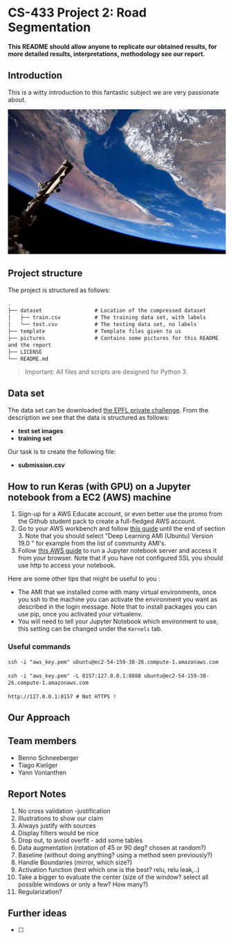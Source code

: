 # CS-433 Project 2: Road Segmentation

**This README should allow anyone to replicate our obtained results, for more detailed results,  interpretations, methodology see our report.**

## Introduction

This is a witty introduction to this fantastic subject we are very passionate about.

![nasa-satellite](pictures/nasa-satellite.jpg)


## Project structure

The project is structured as follows:

```
.
├── dataset                 # Location of the compressed dataset
│   ├── train.csv           # The training data set, with labels
│   └── test.csv            # The testing data set, no labels
├── template                # Template files given to us
├── pictures                # Contains some pictures for this README and the report
├── LICENSE
└── README.md
```

> Important: All files and scripts are designed for Python 3.

## Data set

The data set can be downloaded [the EPFL private challenge](https://www.crowdai.org/challenges/epfl-ml-road-segmentation). From the description we see that the data is structured as follows: 

- **test set images**
- **training set**

Our task is to create the following file:

- **submission.csv**

## How to run Keras (with GPU) on a Jupyter notebook from a EC2 (AWS) machine

1. Sign-up for a AWS Educate account, or even better use the promo from the Github student pack to create a full-fledged AWS account.
2. Go to your AWS workbench and follow [this guide](https://hackernoon.com/keras-with-gpu-on-amazon-ec2-a-step-by-step-instruction-4f90364e49ac) until the end of section 3. Note that you should select "Deep Learning AMI (Ubuntu) Version 19.0 " for example from the list of community AMI's.
3. Follow [this AWS guide](https://docs.aws.amazon.com/dlami/latest/devguide/setup-jupyter.html) to run a Jupyter notebook server and access it from your browser. Note that if you have not configured SSL you should use http to access your notebook.



Here are some other tips that might be useful to you :

- The AMI that we installed come with many virtual environments, once you ssh to the machine you can activate the environment you want as described in the login message. Note that to install packages you can use pip, once you activated your virtualenv.
- You will need to tell your Jupyter Notebook which environment to use, this setting can be changed under the `Kernels` tab.

### Useful commands

```
ssh -i "aws_key.pem" ubuntu@ec2-54-159-38-26.compute-1.amazonaws.com

ssh -i "aws_key.pem" -L 8157:127.0.0.1:8888 ubuntu@ec2-54-159-38-26.compute-1.amazonaws.com

http://127.0.0.1:8157 # Not HTTPS !

```


## Our Approach





## Team members

- Benno Schneeberger
- Tiago Kieliger
- Yann Vonlanthen

## Report Notes



1. No cross validation -justification
2. Illustrations to show our claim
3. Always justify with sources
4. Display filters would be nice
5. Drop out, to avoid overfit - add some tables
6. Data augmentation (rotation of 45 or 90 deg? chosen at random?)
7. Baseline (without doing anything? using a method seen previously?)
8. Handle Boundaries (mirror, which size?)
9. Activation function (test which one is the best? relu, relu leak,..)
10. Take a bigger to evaluate the center (size of the window? select all possible windows or only a few? How many?)
11. Regularization? 

## Further ideas

- [ ] 

